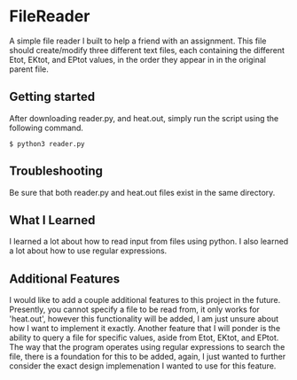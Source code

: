 # FileReader
A simple file reader I built to help a friend with an assignment. This file should create/modify three different text files, each containing the different Etot, EKtot, and EPtot values, in the order they appear in in the original parent file. 

## Getting started
After downloading reader.py, and heat.out, simply run the script using the following command.
```
$ python3 reader.py
```

## Troubleshooting
Be sure that both reader.py and heat.out files exist in the same directory. 

## What I Learned
I learned a lot about how to read input from files using python. I also learned a lot about how to use regular expressions.

## Additional Features
I would like to add a couple additional features to this project in the future. Presently, you cannot specify a file to be read from, it only works for 'heat.out', however this functionality will be added, I am just unsure about how I want to implement it exactly. Another feature that I will ponder is the ability to query a file for specific values, aside from Etot, EKtot, and EPtot. The way that the program operates using regular expressions to search the file, there is a foundation for this to be added, again, I just wanted to further consider the exact design implemenation I wanted to use for this feature.
